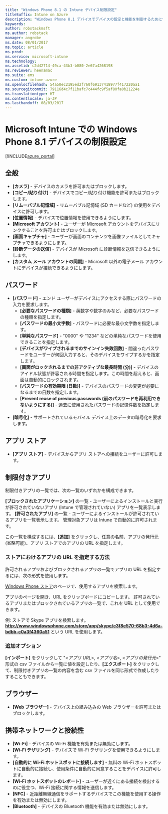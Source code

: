 ```yaml
---
title: "Windows Phone 8.1 の Intune デバイス制限設定"
titleSuffix: Intune on Azure
description: "Windows Phone 8.1 デバイスでデバイスの設定と機能を制御するために使用できる Intune 設定について説明します。\""
keywords: 
author: robstackmsft
ms.author: robstack
manager: angrobe
ms.date: 08/01/2017
ms.topic: article
ms.prod: 
ms.service: microsoft-intune
ms.technology: 
ms.assetid: c2d42714-49ca-43b3-b080-2e67a4268198
ms.reviewer: heenamac
ms.suite: ems
ms.custom: intune-azure
ms.openlocfilehash: 54a50ec2195ed2f760f69137418977f417220aa1
ms.sourcegitcommit: 79116d4c7f11bafc7c444fc9f5af80fa0b21224e
ms.translationtype: HT
ms.contentlocale: ja-JP
ms.lasthandoff: 08/03/2017
---
```

# <a name="windows-phone-81-device-restriction-settings-in-microsoft-intune"></a>Microsoft Intune での Windows Phone 8.1 デバイスの制限設定

[!INCLUDE[azure_portal](./includes/azure_portal.md)]

## <a name="general"></a>全般

-   **[カメラ]** - デバイスのカメラを許可またはブロックします。
-   **[コピー/貼り付け]** - デバイスでコピー/貼り付け機能を許可またはブロックします。
-   **[リムーバブル記憶域]** - リムーバブル記憶域 (SD カードなど) の使用をデバイスに許可します。
-   **[位置情報]** - デバイスで位置情報を使用できるようにします。
-   **[Microsoft アカウント]** - ユーザーが Microsoft アカウントをデバイスにリンクすることを許可またはブロックします。
-   **[画面キャプチャ]** - ユーザーが画面のコンテンツを画像ファイルとしてキャプチャできるようにします。
-   **[診断データの送信]** - デバイスが Microsoft に診断情報を送信できるようにします。
-   **[カスタム メール アカウントの同期]** - Microsoft 以外の電子メール アカウントにデバイスが接続できるようにします。

## <a name="password"></a>パスワード

-   **[パスワード]** - エンド ユーザーがデバイスにアクセスする際にパスワードの入力を要求します。
    -   **[必要なパスワードの種類]** - 英数字や数字のみなど、必要なパスワードの種類を指定します。
    -   **[パスワードの最小文字数]** - パスワードに必要な最小文字数を指定します。
    -   **[単純なパスワード]** - "0000" や "1234" などの単純なパスワードを使用できることを指定します。
    -   **[デバイスがワイプされるまでのサインイン失敗回数]** - 間違ったパスワードをユーザーが何回入力すると、そのデバイスをワイプするかを指定します。
    -   **[画面がロックされるまでの非アクティブな最長時間 (分)]** - デバイスのアイドル状態が許容される時間を指定します。この時間を超えると、画面は自動的にロックされます。
    -   **[パスワードの有効期限 (日数)]** - デバイスのパスワードの変更が必要になるまでの日数を指定します。
    -   **[Prevent reuse of previous passwords (前のパスワードを再利用できないようにする)]** - 過去に使用されたパスワードの記憶件数を指定します。
-   **[暗号化]** - サポートされているモバイル デバイス上のデータの暗号化を要求します。

## <a name="app-store"></a>アプリ ストア

-   **[アプリ ストア]** - デバイスからアプリ ストアへの接続をユーザーに許可します。

## <a name="restricted-apps"></a>制限付きアプリ

制限付きアプリの一覧では、次の一覧のいずれかを構成できます。

**[ブロックされたアプリケーション]** の一覧 - ユーザーによるインストールと実行が許可されていないアプリ (Intune で管理されていない) アプリを一覧表示します。
**[許可されたアプリ]** の一覧 - ユーザーによるインストールが許可されているアプリを一覧表示します。 管理対象アプリは Intune で自動的に許可されます。

この一覧を構成するには、**[追加]** をクリックし、任意の名前、アプリの発行元 (省略可能)、アプリ ストアでのアプリの URL を指定します。

### <a name="how-to-specify-the-url-to-an-app-in-the-store"></a>ストアにおけるアプリの URL を指定する方法

許可されるアプリおよびブロックされるアプリの一覧でアプリの URL を指定するには、次の形式を使用します。

[Windows Phone ストア](https://www.microsoft.com/store/apps/windows-phone)のページで、使用するアプリを検索します。

アプリのページを開き、URL をクリップボードにコピーします。 許可されているアプリまたはブロックされているアプリの一覧で、これを URL として使用できます。

例: ストアで Skype アプリを検索します。 **http://www.windowsphone.com/store/app/skype/c3f8e570-68b3-4d6a-bdbb-c0a3f4360a51** という URL を使用します。



### <a name="additional-options"></a>追加オプション

**[インポート]** をクリックして "<*アプリ URL*>, <*アプリ名*>, <*アプリの発行元*>" 形式の csv ファイルから一覧に値を設定したり、**[エクスポート]** をクリックして、制限付きアプリの一覧の内容を含む csv ファイルを同じ形式で作成したりすることもできます。


## <a name="browser"></a>ブラウザー

-   **[Web ブラウザー]** - デバイス上の組み込みの Web ブラウザーを許可またはブロックします。

## <a name="cellular-and-connectivity"></a>携帯ネットワークと接続性

-   **[Wi-Fi]** - デバイスの Wi-Fi 機能を有効または無効にします。
-   **[Wi-Fi テザリング]** - デバイスで Wi-Fi テザリングを使用できるようにします。
-   **[自動的に Wi-Fi ホットスポットに接続します]** - 無料の Wi-Fi ホットスポットに自動的に接続し、使用条件に自動的に同意することをデバイスに許可します。
-   **[Wi-Fi ホットスポットのレポート]** - ユーザーが近くにある接続を検出するのに役立つ、Wi-Fi 接続に関する情報を送信します。
-   **[NFC]** - 近距離無線通信をサポートするデバイスでこの機能を使用する操作を有効または無効にします。
-   **[Bluetooth]** - デバイスの Bluetooth 機能を有効または無効にします。
